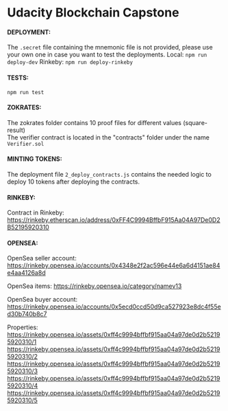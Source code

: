 # Udacity Blockchain Capstone

#### DEPLOYMENT:
The ```.secret``` file containing the mnemonic file is not provided, please use your own one in case you want to test the deployments.
Local: ```npm run deploy-dev```
Rinkeby: ```npm run deploy-rinkeby```

#### TESTS:
```npm run test```

#### ZOKRATES:
The zokrates folder contains 10 proof files for different values (square-result)  
The verifier contract is located in the "contracts" folder under the name ```Verifier.sol```

#### MINTING TOKENS:
The deployment file ```2_deploy_contracts.js``` contains the needed logic to deploy 10 tokens after deploying the contracts.

#### RINKEBY:
Contract in Rinkeby: 
https://rinkeby.etherscan.io/address/0xFF4C9994BffbF915Aa04A97De0D2B52195920310

#### OPENSEA:
OpenSea seller account:
https://rinkeby.opensea.io/accounts/0x4348e2f2ac596e44e6a6d4151ae84e4aa4126a8d

OpenSea items:
https://rinkeby.opensea.io/category/namev13

OpenSea buyer account:
https://rinkeby.opensea.io/accounts/0x5ecd0ccd50d9ca527923e8dc4f55ed30b740b8c7

Properties:  
https://rinkeby.opensea.io/assets/0xff4c9994bffbf915aa04a97de0d2b52195920310/1
https://rinkeby.opensea.io/assets/0xff4c9994bffbf915aa04a97de0d2b52195920310/2
https://rinkeby.opensea.io/assets/0xff4c9994bffbf915aa04a97de0d2b52195920310/3
https://rinkeby.opensea.io/assets/0xff4c9994bffbf915aa04a97de0d2b52195920310/4
https://rinkeby.opensea.io/assets/0xff4c9994bffbf915aa04a97de0d2b52195920310/5
